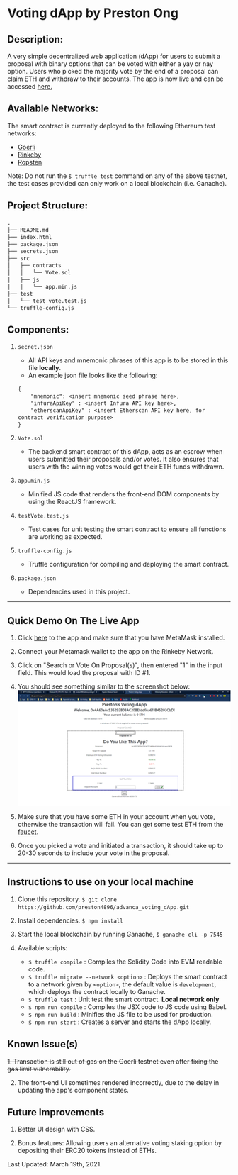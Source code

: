 # Voting dApp by Preston Ong

## Description:
A very simple decentralized web application (dApp) for users to submit a proposal with binary options that can be voted with either a yay or nay option. Users who picked the majority vote by the end of a proposal can claim ETH and withdraw to their accounts. The app is now live and can be accessed [here.](https://prestonong.com/advanca_voting_dApp/)

## Available Networks:
The smart contract is currently deployed to the following Ethereum test networks:

- [Goerli](https://goerli.etherscan.io/address/0x0865D9d55feF90F6E338876a754422e7292dB2f3)
- [Rinkeby](https://rinkeby.etherscan.io/address/0x052736102b9816ba81fe45f3af28c136bcd19e4d)
- [Ropsten](https://ropsten.etherscan.io/address/0x5ece8be78d42010ccc16aeddccf42768e87315b7)

Note: Do not run the `$ truffle test` command on any of the above testnet, the test cases provided can only work on a local blockchain (i.e. Ganache).

## Project Structure:

```
.
├── README.md
├── index.html
├── package.json
├── secrets.json
├── src
│   ├── contracts
│   │   └── Vote.sol
│   ├── js
│   │   └── app.min.js
├── test
│   └── test_vote.test.js
└── truffle-config.js

```

## Components:

1. `secret.json`
    - All API keys and mnemonic phrases of this app is to be stored in this file **locally**.
    - An example json file looks like the following:
    ```
    {
        "mnemonic": <insert mnemonic seed phrase here>,
        "infuraApiKey" : <insert Infura API key here>,
        "etherscanApiKey" : <insert Etherscan API key here, for contract verification purpose>
    }
    ```
2. `Vote.sol`
    - The backend smart contract of this dApp, acts as an escrow when users submitted their proposals and/or votes. It also ensures that users with the winning votes would get their ETH funds withdrawn.

3. `app.min.js`
    - Minified JS code that renders the front-end DOM components by using the ReactJS framework.

4. `testVote.test.js`
    - Test cases for unit testing the smart contract to ensure all functions are working as expected.

5. `truffle-config.js`
    - Truffle configuration for compiling and deploying the smart contract.

6. `package.json`
    - Dependencies used in this project.

---
## Quick Demo On The Live App

1. Click [here](https://prestonong.com/advanca_voting_dApp/) to the app and make sure that you have MetaMask installed.

2. Connect your Metamask wallet to the app on the Rinkeby Network.

3. Click on "Search or Vote On Proposal(s)", then entered "1" in the input field. This would load the proposal with ID #1.

4. You should see something similar to the screenshot below:
![image](./img/votePage.png)

5. Make sure that you have some ETH in your account when you vote, otherwise the transaction will fail. You can get some test ETH from the [faucet](https://faucet.rinkeby.io/).

6. Once you picked a vote and initiated a transaction, it should take up to 20-30 seconds to include your vote in the proposal.

---
## Instructions to use on your local machine

1. Clone this repository. `$ git clone https://github.com/preston4896/advanca_voting_dApp.git`

2. Install dependencies. `$ npm install`

3. Start the local blockchain by running Ganache, `$ ganache-cli -p 7545`

4. Available scripts:

    - `$ truffle compile` : Compiles the Solidity Code into EVM readable code.
    - `$ truffle migrate --network <option>` : Deploys the smart contract to a network given by `<option>`, the default value is `development`, which deploys the contract locally to Ganache.
    - `$ truffle test` : Unit test the smart contract. **Local network only**
    - `$ npm run compile` : Compiles the JSX code to JS code using Babel.
    - `$ npm run build` : Minifies the JS file to be used for production.
    - `$ npm run start` : Creates a server and starts the dApp locally.

## Known Issue(s)
~~1. Transaction is still out of gas on the Goerli testnet even after fixing the gas limit vulnerability.~~

2. The front-end UI sometimes rendered incorrectly, due to the delay in updating the app's component states.

## Future Improvements

1. Better UI design with CSS.

2. Bonus features: Allowing users an alternative voting staking option by depositing their ERC20 tokens instead of ETHs.


Last Updated: March 19th, 2021.
